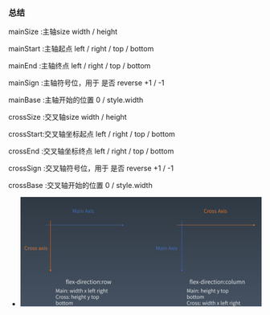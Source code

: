 
 ### 总结
 
 mainSize  :主轴size width / height
 
 
 mainStart :主轴起点 left / right / top / bottom
 
 
 mainEnd   :主轴终点 left / right / top / bottom
 
 
 mainSign  :主轴符号位，用于 是否 reverse +1 / -1
 
 
 mainBase  :主轴开始的位置 0 / style.width
 
 
 crossSize :交叉轴size width / height
 
 
 crossStart:交叉轴坐标起点 left / right / top / bottom
 
 
 crossEnd  :交叉轴坐标终点 left / right / top / bottom
 
 
 crossSign :交叉轴符号位，用于 是否 reverse +1 / -1
 
 
 crossBase :交叉轴开始的位置 0 / style.width
 
 - ![flex 排版解释图](https://github.com/wpngpeng/Frontend-01-Template/blob/master/week07/flex.png)
